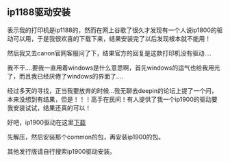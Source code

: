 ## ip1188驱动安装

表示我的打印机是ip1188的，然而在网上谷歌了很久才发现有一个人说ip1800的驱动可以用，于是我很欢喜的下载下来，结果安装完了以后发现根本就不能用！

然后我又去canon官网客服问了下，结果官方的回复是这款打印机没有驱动....

我不干....要我一直用着windows是什么意思啊，首先windows的运气也给我用光了，而且我已经厌倦了windows的界面了....

经过多天的寻找，正当我要放弃的时候...我无聊去deepin的论坛上提了一个问，本来没想到有结果，但是！！！高手在民间！有人提供了我一个ip1900的驱动要我安装试试，结果还真的可以！

好吧，ip1900驱动在这里[下载](http://pan.stnts.com/s/VxyyPjl)

先解压，然后安装那个common的包，再安装ip1900的包。

其他发行版请自行搜索ip1900驱动安装。


